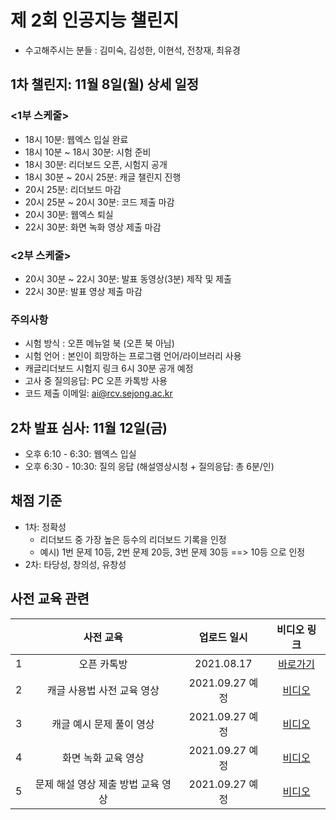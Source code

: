 # 제 2회 인공지능 챌린지
- 수고해주시는 분들 : 김미숙, 김성한, 이현석, 전창재, 최유경

## 1차 챌린지: 11월 8일(월) 상세 일정
### <1부 스케줄>
- 18시 10분: 웹엑스 입실 완료
- 18시 10분 ~ 18시 30분: 시험 준비
- 18시 30분: 리더보드 오픈, 시험지 공개
- 18시 30분 ~ 20시 25분: 캐글 챌린지 진행
- 20시 25분: 리더보드 마감
- 20시 25분 ~ 20시 30분: 코드 제출 마감
- 20시 30분: 웹엑스 퇴실 
- 22시 30분: 화면 녹화 영상 제출 마감

### <2부 스케줄>
- 20시 30분 ~ 22시 30분: 발표 동영상(3분) 제작 및 제출
- 22시 30분: 발표 영상 제출 마감

### 주의사항
- 시험 방식 : 오픈 메뉴얼 북 (오픈 북 아님)
- 시험 언어 : 본인이 희망하는 프로그램 언어/라이브러리 사용 
- 캐글리더보드 시험지 링크 6시 30분 공개 예정
- 고사 중 질의응답: PC 오픈 카톡방 사용 
- 코드 제출 이메일: ai@rcv.sejong.ac.kr



## 2차 발표 심사: 11월 12일(금)
- 오후 6:10 - 6:30: 웹엑스 입실 
- 오후 6:30 - 10:30: 질의 응답 (해설영상시청 + 질의응답: 총 6분/인)


## 채점 기준
- 1차: 정확성 
  - 리더보드 중 가장 높은 등수의 리더보드 기록을 인정 
  - 예시) 1번 문제 10등, 2번 문제 20등, 3번 문제 30등 ==> 10등 으로 인정
- 2차: 타당성, 창의성, 유창성


## 사전 교육 관련
| | 사전 교육 | 업로드 일시 | 비디오 링크 |
|:--:|:--:|:--:|:--:|
| 1 | 오픈 카톡방  |  2021.08.17  | [바로가기](https://open.kakao.com/o/gzPCsMud) |
| 2 | 캐글 사용법 사전 교육 영상  |  2021.09.27 예정 | [비디오]() |
| 3 | 캐글 예시 문제 풀이 영상  |  2021.09.27 예정 | [비디오]() |
| 4 | 화면 녹화 교육 영상  |  2021.09.27 예정 | [비디오]() |
| 5 | 문제 해설 영상 제출 방법 교육 영상  |  2021.09.27 예정 | [비디오]() |





